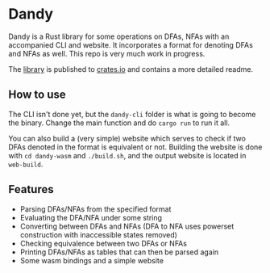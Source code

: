 # Dandy

Dandy is a Rust library for some operations on DFAs, NFAs with an
accompanied CLI and website. It incorporates a format for denoting
DFAs and NFAs as well. This repo is very much work in progress.

The [library](dandy) is published to [crates.io](https://crates.io/crates/dandy)
and contains a more detailed readme.

## How to use

The CLI isn't done yet, but the `dandy-cli` folder is what is going
to become the binary. Change the main function and do `cargo run` to
run it all.

You can also build a (very simple) website which serves to check if
two DFAs denoted in the format is equivalent or not. Building the
website is done with `cd dandy-wasm` and `./build.sh`, and the output
website is located in `web-build`.

## Features

* Parsing DFAs/NFAs from the specified format
* Evaluating the DFA/NFA under some string
* Converting between DFAs and NFAs (DFA to NFA uses powerset construction with inaccessible states removed)
* Checking equivalence between two DFAs or NFAs
* Printing DFAs/NFAs as tables that can then be parsed again
* Some wasm bindings and a simple website
